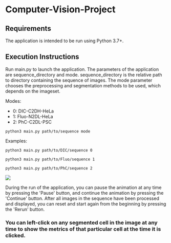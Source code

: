 # Computer-Vision-Project
## Requirements
The application is intended to be run using Python 3.7+.

## Execution Instructions
Run main.py to launch the application.
The parameters of the application are sequence_directory and mode.
sequence_directory is the relative path to directory containing the sequence of images.
The mode parameter chooses the preprocessing and segmentation methods to be used, which depends on the imageset.

Modes: 
* 0: DIC-C2DH-HeLa
* 1: Fluo-N2DL-HeLa
* 2: PhC-C2DL-PSC

```
python3 main.py path/to/sequence mode 
```
Examples:
```
python3 main.py path/to/DIC/sequence 0 
```
```
python3 main.py path/to/Fluo/sequence 1 
```
```
python3 main.py path/to/PhC/sequence 2
```
![](phc.gif)

During the run of the application, you can pause the animation at any time by pressing the 'Pause' button, and continue the animation by pressing the 'Continue' button.
After all images in the sequence have been processed and displayed, you can reset and start again from the beginning by pressing the 'Rerun' button.

### You can left-click on any segmented cell in the image at any time to show the metrics of that particular cell at the time it is clicked.

